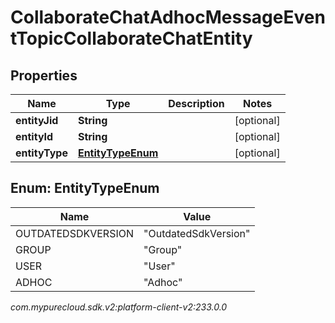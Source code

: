 # CollaborateChatAdhocMessageEventTopicCollaborateChatEntity


## Properties

| Name | Type | Description | Notes |
| ------------ | ------------- | ------------- | ------------- |
| **entityJid** | **String** |  |  [optional] |
| **entityId** | **String** |  |  [optional] |
| **entityType** | [**EntityTypeEnum**](#Enum--EntityTypeEnum) |  |  [optional] |


## Enum: EntityTypeEnum

| Name | Value |
| ---- | ----- |
| OUTDATEDSDKVERSION | &quot;OutdatedSdkVersion&quot; | 
| GROUP | &quot;Group&quot; | 
| USER | &quot;User&quot; | 
| ADHOC | &quot;Adhoc&quot; | 




_com.mypurecloud.sdk.v2:platform-client-v2:233.0.0_
